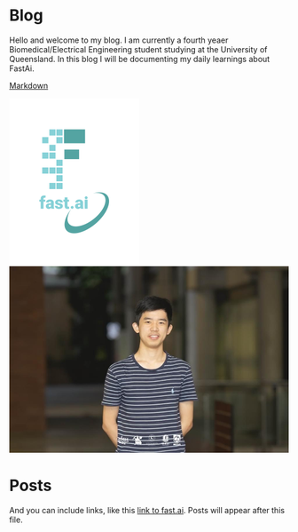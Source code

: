 # Blog

Hello and welcome to my blog. I am currently a fourth yeaer Biomedical/Electrical Engineering student studying at the University of Queensland. In this blog I will be documenting my daily learnings about FastAi.

[Markdown](https://guides.github.com/features/mastering-markdown/)

![Image of fast.ai logo](images/logo.png) ![Photo of me](images/ME.jpg) 

# Posts

And you can include links, like this [link to fast.ai](https://www.fast.ai). Posts will appear after this file. 
